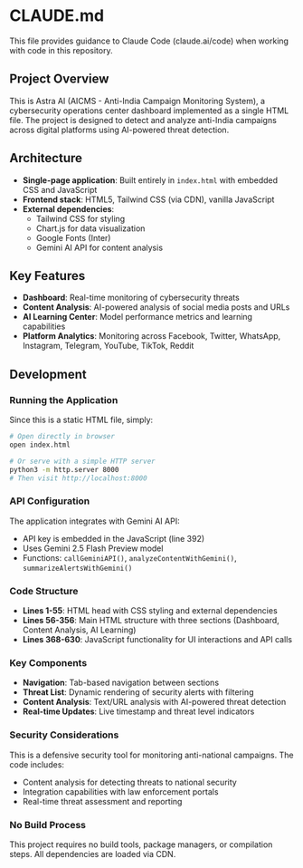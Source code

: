 # CLAUDE.md

This file provides guidance to Claude Code (claude.ai/code) when working with code in this repository.

## Project Overview

This is Astra AI (AICMS - Anti-India Campaign Monitoring System), a cybersecurity operations center dashboard implemented as a single HTML file. The project is designed to detect and analyze anti-India campaigns across digital platforms using AI-powered threat detection.

## Architecture

- **Single-page application**: Built entirely in `index.html` with embedded CSS and JavaScript
- **Frontend stack**: HTML5, Tailwind CSS (via CDN), vanilla JavaScript
- **External dependencies**: 
  - Tailwind CSS for styling
  - Chart.js for data visualization  
  - Google Fonts (Inter)
  - Gemini AI API for content analysis

## Key Features

- **Dashboard**: Real-time monitoring of cybersecurity threats
- **Content Analysis**: AI-powered analysis of social media posts and URLs
- **AI Learning Center**: Model performance metrics and learning capabilities
- **Platform Analytics**: Monitoring across Facebook, Twitter, WhatsApp, Instagram, Telegram, YouTube, TikTok, Reddit

## Development

### Running the Application
Since this is a static HTML file, simply:
```bash
# Open directly in browser
open index.html

# Or serve with a simple HTTP server
python3 -m http.server 8000
# Then visit http://localhost:8000
```

### API Configuration
The application integrates with Gemini AI API:
- API key is embedded in the JavaScript (line 392)
- Uses Gemini 2.5 Flash Preview model
- Functions: `callGeminiAPI()`, `analyzeContentWithGemini()`, `summarizeAlertsWithGemini()`

### Code Structure
- **Lines 1-55**: HTML head with CSS styling and external dependencies
- **Lines 56-356**: Main HTML structure with three sections (Dashboard, Content Analysis, AI Learning)
- **Lines 368-630**: JavaScript functionality for UI interactions and API calls

### Key Components
- **Navigation**: Tab-based navigation between sections
- **Threat List**: Dynamic rendering of security alerts with filtering
- **Content Analysis**: Text/URL analysis with AI-powered threat detection
- **Real-time Updates**: Live timestamp and threat level indicators

### Security Considerations
This is a defensive security tool for monitoring anti-national campaigns. The code includes:
- Content analysis for detecting threats to national security
- Integration capabilities with law enforcement portals
- Real-time threat assessment and reporting

### No Build Process
This project requires no build tools, package managers, or compilation steps. All dependencies are loaded via CDN.